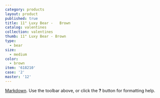 ```yaml
---
category: products
layout: product
published: true
title: 11" Luxy Bear -   Brown
catalog: valentines
collection: valentines
thumb: 11" Luxy Bear - Brown
type:
  - bear
size:
  - medium
color:
  - brown
item: '618210'
case: '2'
master: '12'
---
```


[Markdown](http://daringfireball.net/projects/markdown/). Use the toolbar above, or click the **?** button for formatting help.
